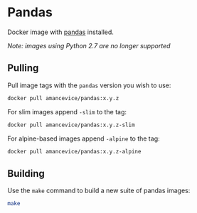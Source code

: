 # Pandas

Docker image with [pandas](https://github.com/pandas-dev/pandas) installed.

_Note: images using Python 2.7 are no longer supported_

## Pulling

Pull image tags with the `pandas` version you wish to use:

```bash
docker pull amancevice/pandas:x.y.z
```

For slim images append `-slim` to the tag:

```bash
docker pull amancevice/pandas:x.y.z-slim
```

For alpine-based images append `-alpine` to the tag:

```bash
docker pull amancevice/pandas:x.y.z-alpine
```

## Building

Use the `make` command to build a new suite of pandas images:

```bash
make
```
